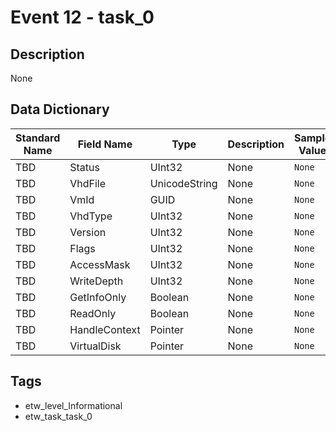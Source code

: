 # Event 12 - task_0

## Description
None

## Data Dictionary
|Standard Name|Field Name|Type|Description|Sample Value|
|---|---|---|---|---|
|TBD|Status|UInt32|None|`None`|
|TBD|VhdFile|UnicodeString|None|`None`|
|TBD|VmId|GUID|None|`None`|
|TBD|VhdType|UInt32|None|`None`|
|TBD|Version|UInt32|None|`None`|
|TBD|Flags|UInt32|None|`None`|
|TBD|AccessMask|UInt32|None|`None`|
|TBD|WriteDepth|UInt32|None|`None`|
|TBD|GetInfoOnly|Boolean|None|`None`|
|TBD|ReadOnly|Boolean|None|`None`|
|TBD|HandleContext|Pointer|None|`None`|
|TBD|VirtualDisk|Pointer|None|`None`|

## Tags
* etw_level_Informational
* etw_task_task_0